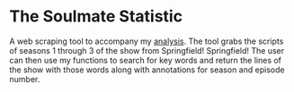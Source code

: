 # The Soulmate Statistic

A web scraping tool to accompany my [analysis](#https://towardsdatascience.com/the-soulmate-statistic-63e797e469c9). The tool grabs the scripts of seasons 1 through 3 of the show from Springfield! Springfield! The user can then use my functions to search for key words and return the lines of the show with those words along with annotations for season and episode number.